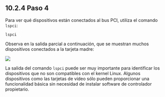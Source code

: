 ## 10.2.4 Paso 4

Para ver qué dispositivos están conectados al bus PCI, utiliza el comando `lspci`:

```
lspci
```

Observa en la salida parcial a continuación, que se muestran muchos dispositivos conectados a la tarjeta madre:

![](https://ndg-content-dev.s3.amazonaws.com/media/images/labs/10.3.4_1.png)

La salida del comando `lspci` puede ser muy importante para identificar los dispositivos que no son compatibles con el kernel Linux. Algunos dispositivos como las tarjetas de vídeo sólo pueden proporcionar una funcionalidad básica sin necesidad de instalar software de controlador propietario.
